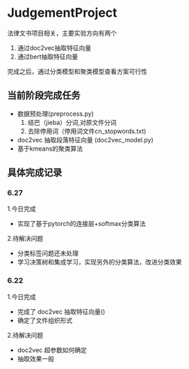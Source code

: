 # JudgementProject

法律文书项目相关，主要实验方向有两个

1. 通过doc2vec抽取特征向量
2. 通过bert抽取特征向量

完成之后，通过分类模型和聚类模型查看方案可行性


## 当前阶段完成任务
* 数据预处理(preprocess.py)
  1. 结巴（jieba）分词,对原文件分词
  2. 去除停用词（停用词文件cn_stopwords.txt)
*  doc2vec 抽取段落特征向量 (doc2vec_model.py)
* 基于kmeans的聚类算法
## 具体完成记录
### 6.27
1.今日完成
  * 实现了基于pytorch的连接层+softmax分类算法

2.待解决问题
  * 分类标签问题还未处理
  * 学习决策树和集成学习，实现另外的分类算法，改进分类效果
### 6.22
1.今日完成
  * 完成了 doc2vec 抽取特征向量()
  * 确定了文件组织形式

2.待解决问题
  * doc2vec 超参数如何确定
  * 抽取效果一般
